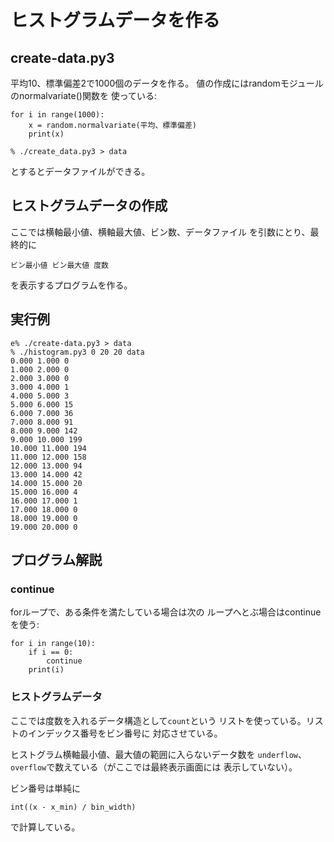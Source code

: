 # ヒストグラムデータを作る

## create-data.py3

平均10、標準偏差2で1000個のデータを作る。
値の作成にはrandomモジュールのnormalvariate()関数を
使っている:

```
for i in range(1000):
    x = random.normalvariate(平均、標準偏差)
    print(x)
```

```console
% ./create_data.py3 > data
```

とするとデータファイルができる。

## ヒストグラムデータの作成

ここでは横軸最小値、横軸最大値、ビン数、データファイル
を引数にとり、最終的に
```
ビン最小値 ビン最大値 度数
```
を表示するプログラムを作る。

## 実行例

```console
e% ./create-data.py3 > data
% ./histogram.py3 0 20 20 data
0.000 1.000 0
1.000 2.000 0
2.000 3.000 0
3.000 4.000 1
4.000 5.000 3
5.000 6.000 15
6.000 7.000 36
7.000 8.000 91
8.000 9.000 142
9.000 10.000 199
10.000 11.000 194
11.000 12.000 158
12.000 13.000 94
13.000 14.000 42
14.000 15.000 20
15.000 16.000 4
16.000 17.000 1
17.000 18.000 0
18.000 19.000 0
19.000 20.000 0
```

## プログラム解説

### continue

forループで、ある条件を満たしている場合は次の
ループへとぶ場合はcontinueを使う:

```
for i in range(10):
    if i == 0:
        continue
    print(i)
```

### ヒストグラムデータ

ここでは度数を入れるデータ構造として``count``という
リストを使っている。リストのインデックス番号をビン番号に
対応させている。

ヒストグラム横軸最小値、最大値の範囲に入らないデータ数を
``underflow``、``overflow``で数えている（がここでは最終表示画面には
表示していない）。

ビン番号は単純に
```
int((x - x_min) / bin_width)
```
で計算している。
